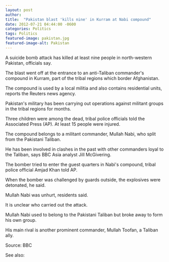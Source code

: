 ```yaml
---
layout: post
author: 
title:  "Pakistan blast 'kills nine' in Kurram at Nabi compound"
date: 2012-07-21 04:44:00 -0600
categories: Politics
tags: Politics
featured-image: pakistan.jpg
featured-image-alt: Pakistan
---
```

A suicide bomb attack has killed at least nine people in north-western Pakistan, officials say.

The blast went off at the entrance to an anti-Taliban commander's compound in Kurram, part of the tribal regions which border Afghanistan.

The compound is used by a local militia and also contains residential units, reports the Reuters news agency.

Pakistan's military has been carrying out operations against militant groups in the tribal regions for months.

Three children were among the dead, tribal police officials told the Associated Press (AP). At least 15 people were injured.

The compound belongs to a militant commander, Mullah Nabi, who split from the Pakistani Taliban.

He has been involved in clashes in the past with other commanders loyal to the Taliban, says BBC Asia analyst Jill McGivering.

The bomber tried to enter the guest quarters in Nabi's compound, tribal police official Amjad Khan told AP.

When the bomber was challenged by guards outside, the explosives were detonated, he said.

Mullah Nabi was unhurt, residents said.

It is unclear who carried out the attack.

Mullah Nabi used to belong to the Pakistani Taliban but broke away to form his own group.

His main rival is another prominent commander, Mullah Toofan, a Taliban ally.

Source: BBC

<a href="https://www.bbc.com/news/world-asia-18937158" data-iframely-url></a>

See also: 
<a href="http://thenewworldpost.com/politics/2022/02/22/9-11-sequence.html" data-iframely-url></a>
